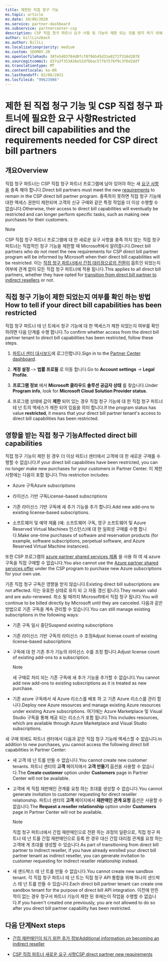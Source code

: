 ```yaml
---
title: 제한된 직접 청구 기능
ms.topic: article
ms.date: 10/09/2020
ms.service: partner-dashboard
ms.subservice: partnercenter-csp
description: CSP 직접 청구 파트너 요구 사항 및 기능이 제한 되는 것을 방지 하기 위해 수행할 작업에 대해 알아봅니다. 기능이 제한 되었는지 확인 합니다.
author: billLinzbach
ms.author: BillLi
ms.localizationpriority: medium
ms.custom: SEOMAY.20
ms.openlocfilehash: 38fe5d03784d0fcf0796545d31e8272f316d2878
ms.sourcegitcommit: d37a3f353426e52dfbbac577b7576f9c3f6d2ddf
ms.translationtype: MT
ms.contentlocale: ko-KR
ms.lasthandoff: 02/06/2021
ms.locfileid: "99623986"
---
```

# <a name="restricted-direct-bill-capabilities-and-the-requirements-needed-for-csp-direct-bill-partners"></a><span data-ttu-id="938b4-104">제한 된 직접 청구 기능 및 CSP 직접 청구 파트너에 필요한 요구 사항</span><span class="sxs-lookup"><span data-stu-id="938b4-104">Restricted direct bill capabilities and the requirements needed for CSP direct bill partners</span></span>  

## <a name="overview"></a><span data-ttu-id="938b4-105">개요</span><span class="sxs-lookup"><span data-stu-id="938b4-105">Overview</span></span>

<span data-ttu-id="938b4-106">직접 청구 파트너는 CSP 직접 청구 파트너 프로그램에 남아 있어야 하는 새 [요구 사항을](direct-partner-new-requirements.md) 충족 해야 합니다.</span><span class="sxs-lookup"><span data-stu-id="938b4-106">Direct bill partners must meet the new [requirements](direct-partner-new-requirements.md) to remain in the CSP direct bill partner program.</span></span> <span data-ttu-id="938b4-107">충족하지 못하면 직접 청구 기능에 대한 액세스 권한이 제한되며 고객의 신규 구매와 같은 특정 작업을 더 이상 수행할 수 없습니다.</span><span class="sxs-lookup"><span data-stu-id="938b4-107">Otherwise, their access to direct bill capabilities will eventually be restricted and can longer perform specific tasks, such as making new purchases for their customers.</span></span>

> [!Note]
> <span data-ttu-id="938b4-108">CSP 직접 청구 파트너 프로그램에 대 한 새로운 요구 사항을 충족 하지 않는 직접 청구 파트너는 직접적인 청구 기능을 제한할 때 Microsoft에서 알려줍니다.</span><span class="sxs-lookup"><span data-stu-id="938b4-108">Direct bill partners who do not meet the new requirements for CSP direct bill partner program will be informed by Microsoft when their direct bill capabilities will be restricted.</span></span> <span data-ttu-id="938b4-109">이는 [직접 청구 파트너에서 간접 대리점으로의 전환이](transition-direct-to-indirect.md) 옵트인 되었는지 여부에 관계 없이 모든 직접 청구 파트너에 적용 됩니다.</span><span class="sxs-lookup"><span data-stu-id="938b4-109">This applies to all direct bill partners, whether they have opted for [transition from direct bill partner to indirect resellers](transition-direct-to-indirect.md) or not.</span></span>  

## <a name="how-to-tell-if-your-direct-bill-capabilities-has-been-restricted"></a><span data-ttu-id="938b4-110">직접 청구 기능이 제한 되었는지 여부를 확인 하는 방법</span><span class="sxs-lookup"><span data-stu-id="938b4-110">How to tell if your direct bill capabilities has been restricted</span></span>

<span data-ttu-id="938b4-111">직접 청구 파트너 테 넌 트에서 청구 기능에 대 한 액세스가 제한 되었는지 여부를 확인 하려면 다음 단계를 수행 합니다.</span><span class="sxs-lookup"><span data-stu-id="938b4-111">To confirm whether access from the direct bill partner tenant to direct bill capabilities has been restricted, follow these steps.</span></span>

1. <span data-ttu-id="938b4-112">[파트너 센터 대시보드](https://partner.microsoft.com/dashboard)에 로그인합니다.</span><span class="sxs-lookup"><span data-stu-id="938b4-112">Sign in to the [Partner Center dashboard](https://partner.microsoft.com/dashboard).</span></span>

2. <span data-ttu-id="938b4-113">**계정 설정**  ->  **법률 프로필** 로 이동 합니다.</span><span class="sxs-lookup"><span data-stu-id="938b4-113">Go to **Account settings** -> **Legal Profile**.</span></span>

3. <span data-ttu-id="938b4-114">**프로그램 정보** 에서 **Microsoft 클라우드 솔루션 공급자 상태** 를 찾습니다.</span><span class="sxs-lookup"><span data-stu-id="938b4-114">Under **Program info**, look for **Microsoft Cloud Solution Provider status**.</span></span>

4. <span data-ttu-id="938b4-115">프로그램 상태에 값이 **제한** 되어 있는 경우 직접 청구 기능에 대 한 직접 청구 파트너 테 넌 트의 액세스가 제한 되어 있음을 의미 합니다.</span><span class="sxs-lookup"><span data-stu-id="938b4-115">If the program status has value **restricted**, it means that your direct bill partner tenant's access to direct bill capabilities has been restricted.</span></span>

## <a name="affected-direct-bill-capabilities"></a><span data-ttu-id="938b4-116">영향을 받는 직접 청구 기능</span><span class="sxs-lookup"><span data-stu-id="938b4-116">Affected direct bill capabilities</span></span>

<span data-ttu-id="938b4-117">직접 청구 기능이 제한 된 경우 더 이상 파트너 센터에서 고객에 대 한 새로운 구매를 수행할 수 없습니다.</span><span class="sxs-lookup"><span data-stu-id="938b4-117">If your direct bill capabilities have been restricted, you can no longer make new purchases for your customers in Partner Center.</span></span> <span data-ttu-id="938b4-118">이 제한 사항에는 다음이 포함 됩니다.</span><span class="sxs-lookup"><span data-stu-id="938b4-118">This restriction includes:</span></span>

- <span data-ttu-id="938b4-119">Azure 구독</span><span class="sxs-lookup"><span data-stu-id="938b4-119">Azure subscriptions</span></span>

- <span data-ttu-id="938b4-120">라이선스 기반 구독</span><span class="sxs-lookup"><span data-stu-id="938b4-120">License-based subscriptions</span></span>

- <span data-ttu-id="938b4-121">기존 라이선스 기반 구독에 새 추가 기능을 추가 합니다.</span><span class="sxs-lookup"><span data-stu-id="938b4-121">Add new add-ons to existing license-based subscriptions.</span></span>

- <span data-ttu-id="938b4-122">소프트웨어 및 예약 제품 (예: 소프트웨어 구독, 영구 소프트웨어 및 Azure Reserved Virtual Machines 인스턴스)에 대 한 일회성 구매를 수행 합니다.</span><span class="sxs-lookup"><span data-stu-id="938b4-122">Make one-time purchases of software and reservation products (for example, software subscriptions, perpetual software, and Azure Reserved Virtual Machine instances).</span></span>

<span data-ttu-id="938b4-123">또한 CSP 프로그램의 [azure partner shared services 제품](shared-services.md) 을 사용 하 여 새 azure 구독을 직접 구매할 수 없습니다.</span><span class="sxs-lookup"><span data-stu-id="938b4-123">You also cannot use the [Azure partner shared services offer](shared-services.md) under the CSP program to purchase new Azure subscriptions for your own use.</span></span>

<span data-ttu-id="938b4-124">기존 직접 청구 구독은 영향을 받지 않습니다.</span><span class="sxs-lookup"><span data-stu-id="938b4-124">Existing direct bill subscriptions are not affected.</span></span> <span data-ttu-id="938b4-125">이는 유효한 상태로 유지 되 고 자동 갱신 됩니다.</span><span class="sxs-lookup"><span data-stu-id="938b4-125">They remain valid and are auto-renewed.</span></span> <span data-ttu-id="938b4-126">취소 될 때까지 Microsoft에서 직접 청구 됩니다.</span><span class="sxs-lookup"><span data-stu-id="938b4-126">You will continue to be billed directly by Microsoft until they are canceled.</span></span> <span data-ttu-id="938b4-127">다음과 같은 방법으로 기존 구독을 계속 관리할 수 있습니다.</span><span class="sxs-lookup"><span data-stu-id="938b4-127">You can still manage existing subscriptions in the following ways:</span></span>

- <span data-ttu-id="938b4-128">기존 구독 일시 중단</span><span class="sxs-lookup"><span data-stu-id="938b4-128">Suspend existing subscriptions</span></span>

- <span data-ttu-id="938b4-129">기존 라이선스 기반 구독의 라이선스 수 조정</span><span class="sxs-lookup"><span data-stu-id="938b4-129">Adjust license count of existing license-based subscriptions</span></span>

- <span data-ttu-id="938b4-130">구독에 대 한 기존 추가 기능의 라이선스 수를 조정 합니다.</span><span class="sxs-lookup"><span data-stu-id="938b4-130">Adjust license count of existing add-ons to a subscription.</span></span> 
 
    >[!Note] 
    ><span data-ttu-id="938b4-131">새 구매로 처리 되는 기존 구독에 새 추가 기능을 추가할 수 없습니다.</span><span class="sxs-lookup"><span data-stu-id="938b4-131">You cannot add new add-ons to existing subscriptions as it is treated as new purchase.</span></span>

- <span data-ttu-id="938b4-132">기존 azure 구독에서 새 Azure 리소스를 배포 하 고 기존 Azure 리소스를 관리 합니다.</span><span class="sxs-lookup"><span data-stu-id="938b4-132">Deploy new Azure resources and manage existing Azure resources under existing Azure subscriptions.</span></span> <span data-ttu-id="938b4-133">여기에는 Azure Marketplace 및 Visual Studio 구독을 통해 제공 되는 리소스가 포함 됩니다.</span><span class="sxs-lookup"><span data-stu-id="938b4-133">This includes resources, which are available through Azure Marketplace and Visual Studio subscriptions.</span></span>

<span data-ttu-id="938b4-134">새 구매 외에도 파트너 센터에서 다음과 같은 직접 청구 기능에 액세스할 수 없습니다.</span><span class="sxs-lookup"><span data-stu-id="938b4-134">In addition to new purchases, you cannot access the following direct bill capabilities in Partner Center:</span></span>

- <span data-ttu-id="938b4-135">새 고객 테 넌 트를 만들 수 없습니다.</span><span class="sxs-lookup"><span data-stu-id="938b4-135">You cannot create new customer tenants.</span></span> <span data-ttu-id="938b4-136">파트너 센터의 **고객** 페이지에서 **고객 만들기** 옵션을 사용할 수 없습니다.</span><span class="sxs-lookup"><span data-stu-id="938b4-136">The **Create customer** option under **Customers** page in Partner Center will not be available.</span></span>

- <span data-ttu-id="938b4-137">고객에 게 직접 재판매인 관계를 요청 하는 초대를 생성할 수 없습니다.</span><span class="sxs-lookup"><span data-stu-id="938b4-137">You cannot generate invitation to customer requesting for direct reseller relationship.</span></span> <span data-ttu-id="938b4-138">파트너 센터의 **고객** 페이지에서 **재판매인 관계 요청** 옵션은 사용할 수 없습니다.</span><span class="sxs-lookup"><span data-stu-id="938b4-138">The **Request a reseller relationship** option under **Customers** page in Partner Center will not be available.</span></span>

    >[!NOTE]
    ><span data-ttu-id="938b4-139">직접 청구 파트너에서 간접 재판매인으로 전환 하는 과정의 일환으로, 직접 청구 파트너 테 넌 트를 간접 재판매인으로 등록 한 경우 대신 간접 대리점 관계를 요청 하는 고객에 게 초대를 생성할 수 있습니다.</span><span class="sxs-lookup"><span data-stu-id="938b4-139">As part of transitioning from direct bill partner to indirect reseller, if you have already enrolled your direct bill partner tenant as indirect reseller, you can generate invitation to customer requesting for indirect reseller relationship instead.</span></span>

- <span data-ttu-id="938b4-140">새 샌드박스 테 넌 트를 만들 수 없습니다.</span><span class="sxs-lookup"><span data-stu-id="938b4-140">You cannot create new sandbox tenant.</span></span> <span data-ttu-id="938b4-141">각 직접 청구 파트너 테 넌 트는 직접 청구 API 통합을 위해 하나의 샌드박스 테 넌 트를 만들 수 있습니다.</span><span class="sxs-lookup"><span data-stu-id="938b4-141">Each direct bill partner tenant can create one sandbox tenant for the purpose of direct bill API integration.</span></span> <span data-ttu-id="938b4-142">이전에 만든 적이 없는 경우 청구서 파트너 기능이 제한 된 후에는이 작업을 수행할 수 없습니다.</span><span class="sxs-lookup"><span data-stu-id="938b4-142">If you haven't created one previously, you are not allowed to do so after you direct bill partner capability has been restricted.</span></span>  

## <a name="next-steps"></a><span data-ttu-id="938b4-143">다음 단계</span><span class="sxs-lookup"><span data-stu-id="938b4-143">Next steps</span></span>

- [<span data-ttu-id="938b4-144">간접 재판매인이 되기 위한 추가 정보</span><span class="sxs-lookup"><span data-stu-id="938b4-144">Additional information on becoming an indirect reseller</span></span>](https://assetsprod.microsoft.com/csp-directbill-to-indirect-transition.pdf)

- [<span data-ttu-id="938b4-145">CSP 직접 파트너 새로운 요구 사항</span><span class="sxs-lookup"><span data-stu-id="938b4-145">CSP direct partner new requirements</span></span>](direct-partner-new-requirements.md)
